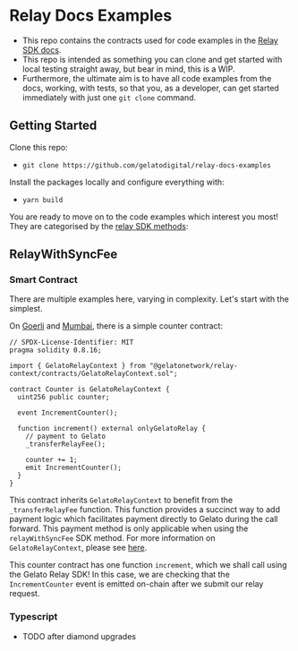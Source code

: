 # Relay Docs Examples

- This repo contains the contracts used for code examples in the [Relay SDK docs](https://docs.gelato.network/developer-products/gelato-relay-sdk).
- This repo is intended as something you can clone and get started with local testing straight away, but bear in mind, this is a WIP.
- Furthermore, the ultimate aim is to have all code examples from the docs, working, with tests, so that you, as a developer, can get started immediately with just one `git clone` command.

## Getting Started

Clone this repo:

- `git clone https://github.com/gelatodigital/relay-docs-examples`

Install the packages locally and configure everything with:

- `yarn build`

You are ready to move on to the code examples which interest you most! They are categorised by the [relay SDK methods](https://docs.gelato.network/developer-products/gelato-relay-sdk/sdk-methods):

## RelayWithSyncFee

### Smart Contract

There are multiple examples here, varying in complexity. Let's start with the simplest.

On [Goerli](https://goerli.etherscan.io/address/0xEEeBe2F778AA186e88dCf2FEb8f8231565769C27) and [Mumbai](https://mumbai.polygonscan.com/address/0xEEeBe2F778AA186e88dCf2FEb8f8231565769C27), there is a simple counter contract:

```solidity
// SPDX-License-Identifier: MIT
pragma solidity 0.8.16;

import { GelatoRelayContext } from "@gelatonetwork/relay-context/contracts/GelatoRelayContext.sol";

contract Counter is GelatoRelayContext {
  uint256 public counter;

  event IncrementCounter();

  function increment() external onlyGelatoRelay {
    // payment to Gelato
    _transferRelayFee();

    counter += 1;
    emit IncrementCounter();
  }
}

```

This contract inherits `GelatoRelayContext` to benefit from the `_transferRelayFee` function. This function provides a succinct way to add payment logic which facilitates payment directly to Gelato during the call forward. This payment method is only applicable when using the `relayWithSyncFee` SDK method. For more information on `GelatoRelayContext`, please see [here](https://docs.gelato.network/developer-products/gelato-relay-sdk/prerequisites#gelatos-relay-context).

This counter contract has one function `increment`, which we shall call using the Gelato Relay SDK! In this case, we are checking that the `IncrementCounter` event is emitted on-chain after we submit our relay request.

### Typescript

- TODO after diamond upgrades
